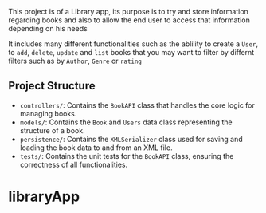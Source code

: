 This project is of a Library app, its purpose is to try and store information regarding books and also to allow the end user to access that information
depending on his needs

It includes many different functionalities such as the ablility to create a `User`, to `add`, `delete`, `update` and `list` books that you may want to filter by differnt filters such as by `Author`, `Genre` or `rating`

## Project Structure

- `controllers/`: Contains the `BookAPI` class that handles the core logic for managing books.
- `models/`: Contains the `Book` and `Users` data class representing the structure of a book.
- `persistence/`: Contains the `XMLSerializer` class used for saving and loading the book data to and from an XML file.
- `tests/`: Contains the unit tests for the `BookAPI` class, ensuring the correctness of all functionalities.

# libraryApp

